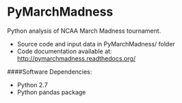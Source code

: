 PyMarchMadness
=============

Python analysis of NCAA March Madness tournament.

- Source code and input data in PyMarchMadness/ folder
- Code documentation available at: http://pymarchmadness.readthedocs.org/

####Software Dependencies:
- Python 2.7
- Python pandas package
